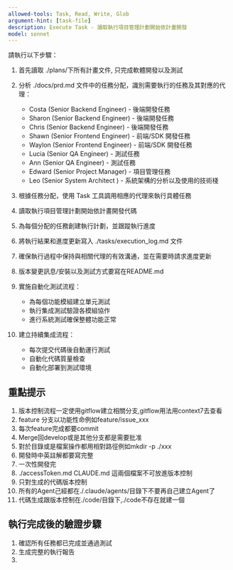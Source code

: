 ```yaml
---
allowed-tools: Task, Read, Write, Glob
argument-hint: [task-file]
description: Execute Task - 讀取執行項目管理計劃開始依計畫開發
model: sonnet
---
```


請執行以下步驟：

1. 首先讀取 ./plans/下所有計畫文件, 只完成軟體開發以及測試

2. 分析 ./docs/prd.md 文件中的任務分配，識別需要執行的任務及其對應的代理：
   - Costa (Senior Backend Engineer) - 後端開發任務
   - Sharon (Senior Backend Engineer) - 後端開發任務
   - Chris (Senior Backend Engineer) - 後端開發任務
   - Shawn (Senior Frontend Engineer) - 前端/SDK 開發任務
   - Waylon (Senior Frontend Engineer) - 前端/SDK 開發任務
   - Lucia (Senior QA Engineer) - 測試任務
   - Ann (Senior QA Engineer) - 測試任務
   - Edward (Senior Project Manager) - 項目管理任務
   - Leo (Senior System Architect ) - 系統架構的分析以及使用的技術棧

3. 根據任務分配，使用 Task 工具調用相應的代理來執行具體任務

4. 讀取執行項目管理計劃開始依計畫開發代碼

5. 為每個分配的任務創建執行計劃，並跟蹤執行進度

6. 將執行結果和進度更新寫入 ./tasks/execution_log.md 文件

7. 確保執行過程中保持與相關代理的有效溝通，並在需要時請求進度更新

9. 版本變更訊息/安裝以及測試方式要寫在README.md

10. 實施自動化測試流程：
    - 為每個功能模組建立單元測試
    - 執行集成測試驗證各模組協作
    - 進行系統測試確保整體功能正常

11. 建立持續集成流程：
    - 每次提交代碼後自動運行測試
    - 自動化代碼質量檢查
    - 自動化部署到測試環境

## 重點提示
1. 版本控制流程一定使用gitflow建立相關分支,gitflow用法用context7去查看
2. feature 分支以功能性命例如feature/issue_xxx
3. 每次feature完成都要commit
4. Merge回develop或是其他分支都是需要批准
5. 對於目錄或是檔案操作都用相對路徑例如mkdir -p ./xxx
6. 開發時中英註解都要寫完整
7. 一次性開發完
8. ./accessToken.md CLAUDE.md 這兩個檔案不可放進版本控制
9. 只對生成的代碼版本控制
10. 所有的Agent己經都在./.claude/agents/目錄下不要再自己建立Agent了
11. 代碼生成跟版本控制在./code/目錄下,./code不存在就建一個

## 執行完成後的驗證步驟
1. 確認所有任務都已完成並通過測試
2. 生成完整的執行報告
3. 